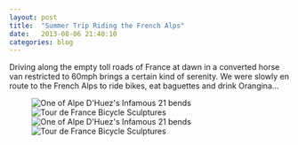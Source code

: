 ```yaml
---
layout: post
title:  "Summer Trip Riding the French Alps"
date:   2013-08-06 21:40:10
categories: blog
---
```


Driving along the empty toll roads of France at dawn in a converted horse van restricted to 60mph brings a certain kind of serenity.  We were slowly en route to the French Alps to ride bikes, eat baguettes and drink Orangina&hellip;

<figure class="masthead">
    <div class="pure-g">
        <div class="pure-u-1-2"><img src="/img/posts/2013-08-06-alps/gram1.jpg" alt="One of Alpe D'Huez's Infamous 21 bends" title="One of Alpe D'Huez's Infamous 21 bends"></div>
        <div class="pure-u-1-2"><img src="/img/posts/2013-08-06-alps/gram2.jpg" alt="Tour de France Bicycle Sculptures" title="Tour de France Bicycle Sculptures"></div>
    </div>
    <div class="pure-g">
        <div class="pure-u-1-2"><img src="/img/posts/2013-08-06-alps/gram4.jpg" alt="One of Alpe D'Huez's Infamous 21 bends" title="One of Alpe D'Huez's Infamous 21 bends"></div>
        <div class="pure-u-1-2"><img src="/img/posts/2013-08-06-alps/gram3.jpg" alt="Tour de France Bicycle Sculptures" title="Tour de France Bicycle Sculptures"></div>
    </div>
    <!-- <figcaption class="muted">Some 'grams from the trip</figcaption> -->
</figure>

